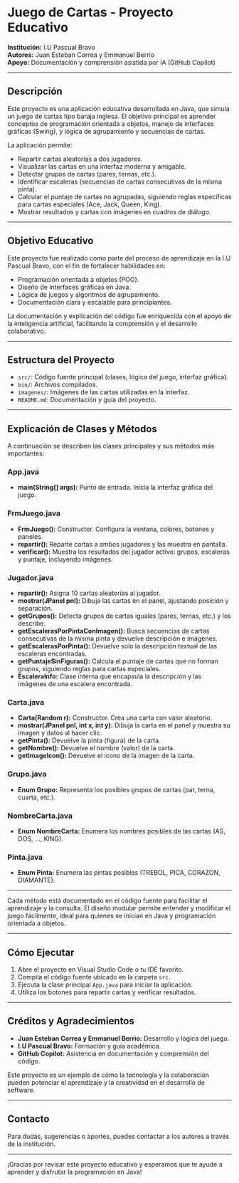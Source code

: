 # Juego de Cartas - Proyecto Educativo

**Institución:** I.U Pascual Bravo  
**Autores:** Juan Esteban Correa y Emmanuel Berrio  
**Apoyo:** Documentación y comprensión asistida por IA (GitHub Copilot)

---

## Descripción

Este proyecto es una aplicación educativa desarrollada en Java, que simula un juego de cartas tipo baraja inglesa. El objetivo principal es aprender conceptos de programación orientada a objetos, manejo de interfaces gráficas (Swing), y lógica de agrupamiento y secuencias de cartas.

La aplicación permite:

- Repartir cartas aleatorias a dos jugadores.
- Visualizar las cartas en una interfaz moderna y amigable.
- Detectar grupos de cartas (pares, ternas, etc.).
- Identificar escaleras (secuencias de cartas consecutivas de la misma pinta).
- Calcular el puntaje de cartas no agrupadas, siguiendo reglas específicas para cartas especiales (Ace, Jack, Queen, King).
- Mostrar resultados y cartas con imágenes en cuadros de diálogo.

---

## Objetivo Educativo

Este proyecto fue realizado como parte del proceso de aprendizaje en la I.U Pascual Bravo, con el fin de fortalecer habilidades en:

- Programación orientada a objetos (POO).
- Diseño de interfaces gráficas en Java.
- Lógica de juegos y algoritmos de agrupamiento.
- Documentación clara y escalable para principiantes.

La documentación y explicación del código fue enriquecida con el apoyo de la inteligencia artificial, facilitando la comprensión y el desarrollo colaborativo.

---

## Estructura del Proyecto

- `src/`: Código fuente principal (clases, lógica del juego, interfaz gráfica).
- `bin/`: Archivos compilados.
- `imagenes/`: Imágenes de las cartas utilizadas en la interfaz.
- `README.md`: Documentación y guía del proyecto.

---

## Explicación de Clases y Métodos

A continuación se describen las clases principales y sus métodos más importantes:

### App.java

- **main(String[] args):** Punto de entrada. Inicia la interfaz gráfica del juego.

### FrmJuego.java

- **FrmJuego():** Constructor. Configura la ventana, colores, botones y paneles.
- **repartir():** Reparte cartas a ambos jugadores y las muestra en pantalla.
- **verificar():** Muestra los resultados del jugador activo: grupos, escaleras y puntaje, incluyendo imágenes.

### Jugador.java

- **repartir():** Asigna 10 cartas aleatorias al jugador.
- **mostrar(JPanel pnl):** Dibuja las cartas en el panel, ajustando posición y separación.
- **getGrupos():** Detecta grupos de cartas iguales (pares, ternas, etc.) y los describe.
- **getEscalerasPorPintaConImagen():** Busca secuencias de cartas consecutivas de la misma pinta y devuelve descripción e imágenes.
- **getEscalerasPorPinta():** Devuelve solo la descripción textual de las escaleras encontradas.
- **getPuntajeSinFiguras():** Calcula el puntaje de cartas que no forman grupos, siguiendo reglas para cartas especiales.
- **EscaleraInfo:** Clase interna que encapsula la descripción y las imágenes de una escalera encontrada.

### Carta.java

- **Carta(Random r):** Constructor. Crea una carta con valor aleatorio.
- **mostrar(JPanel pnl, int x, int y):** Dibuja la carta en el panel y muestra su imagen y datos al hacer clic.
- **getPinta():** Devuelve la pinta (figura) de la carta.
- **getNombre():** Devuelve el nombre (valor) de la carta.
- **getImageIcon():** Devuelve el icono de la imagen de la carta.

### Grupo.java

- **Enum Grupo:** Representa los posibles grupos de cartas (par, terna, cuarta, etc.).

### NombreCarta.java

- **Enum NombreCarta:** Enumera los nombres posibles de las cartas (AS, DOS, ..., KING).

### Pinta.java

- **Enum Pinta:** Enumera las pintas posibles (TREBOL, PICA, CORAZON, DIAMANTE).

---

Cada método está documentado en el código fuente para facilitar el aprendizaje y la consulta. El diseño modular permite entender y modificar el juego fácilmente, ideal para quienes se inician en Java y programación orientada a objetos.

---

## Cómo Ejecutar

1. Abre el proyecto en Visual Studio Code o tu IDE favorito.
2. Compila el código fuente ubicado en la carpeta `src`.
3. Ejecuta la clase principal `App.java` para iniciar la aplicación.
4. Utiliza los botones para repartir cartas y verificar resultados.

---

## Créditos y Agradecimientos

- **Juan Esteban Correa y Emmanuel Berrio:** Desarrollo y lógica del juego.
- **I.U Pascual Bravo:** Formación y guía académica.
- **GitHub Copilot:** Asistencia en documentación y comprensión del código.

Este proyecto es un ejemplo de cómo la tecnología y la colaboración pueden potenciar el aprendizaje y la creatividad en el desarrollo de software.

---

## Contacto

Para dudas, sugerencias o aportes, puedes contactar a los autores a través de la institución.

---

¡Gracias por revisar este proyecto educativo y esperamos que te ayude a aprender y disfrutar la programación en Java!
